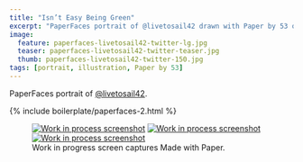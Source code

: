 ```yaml
---
title: "Isn’t Easy Being Green"
excerpt: "PaperFaces portrait of @livetosail42 drawn with Paper by 53 on an iPad."
image: 
  feature: paperfaces-livetosail42-twitter-lg.jpg
  teaser: paperfaces-livetosail42-twitter-teaser.jpg
  thumb: paperfaces-livetosail42-twitter-150.jpg
tags: [portrait, illustration, Paper by 53]
---
```


PaperFaces portrait of [@livetosail42](http://twitter.com/livetosail42).

{% include boilerplate/paperfaces-2.html %}

<figure class="third">
  <a href="{{ site.url }}/images/paperfaces-livetosail42-process-1-lg.jpg"><img src="{{ site.url }}/images/paperfaces-livetosail42-process-1-600.jpg" alt="Work in process screenshot"></a>
  <a href="{{ site.url }}/images/paperfaces-livetosail42-process-2-lg.jpg"><img src="{{ site.url }}/images/paperfaces-livetosail42-process-2-600.jpg" alt="Work in process screenshot"></a>
  <a href="{{ site.url }}/images/paperfaces-livetosail42-process-3-lg.jpg"><img src="{{ site.url }}/images/paperfaces-livetosail42-process-3-600.jpg" alt="Work in process screenshot"></a>
  <figcaption>Work in progress screen captures Made with Paper.</figcaption>
</figure>